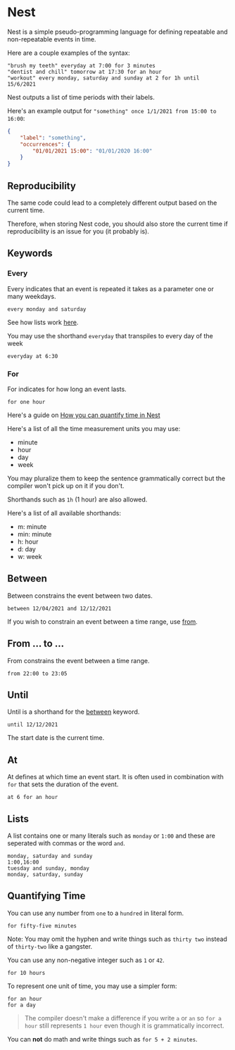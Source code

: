 # Nest

Nest is a simple pseudo-programming language for defining repeatable and non-repeatable events in time.

Here are a couple examples of the syntax:

```
"brush my teeth" everyday at 7:00 for 3 minutes
"dentist and chill" tomorrow at 17:30 for an hour
"workout" every monday, saturday and sunday at 2 for 1h until 15/6/2021
```

Nest outputs a list of time periods with their labels.

Here's an example output for `"something" once 1/1/2021 from 15:00 to 16:00`:

```json
{
    "label": "something",
    "occurrences": {
        "01/01/2021 15:00": "01/01/2020 16:00"
    }
}
```

## Reproducibility

The same code could lead to a completely different output based on the current time.

Therefore, when storing Nest code, you should also store the current time if reproducibility is an issue for you (it
probably is).

## Keywords

### Every

Every indicates that an event is repeated it takes as a parameter one or many weekdays.

```
every monday and saturday
```

See how lists work [here](#lists).

You may use the shorthand `everyday` that transpiles to every day of the week

```
everyday at 6:30
```

### For

For indicates for how long an event lasts.

```
for one hour
```

Here's a guide on [How you can quantify time in Nest](#quantifying-time)

Here's a list of all the time measurement units you may use:

* minute
* hour
* day
* week

You may pluralize them to keep the sentence grammatically correct but the compiler won't pick up on it if you don't.

Shorthands such as `1h` (1 hour) are also allowed.

Here's a list of all available shorthands:

* m: minute
* min: minute
* h: hour
* d: day
* w: week

## Between

Between constrains the event between two dates.

```
between 12/04/2021 and 12/12/2021
```

If you wish to constrain an event between a time range, use [from](#from--to-).

## From ... to ...

From constrains the event between a time range.

```
from 22:00 to 23:05
```

## Until

Until is a shorthand for the [between](#between) keyword.

```
until 12/12/2021
```

The start date is the current time.

## At

At defines at which time an event start. It is often used in combination with `for` that sets the duration of the event.

```
at 6 for an hour
```

## Lists

A list contains one or many literals such as `monday` or `1:00` and these are seperated with commas or the word `and`.

```
monday, saturday and sunday
1:00,16:00
tuesday and sunday, monday
monday, saturday, sunday
```

## Quantifying Time

You can use any number from `one` to a `hundred` in literal form.

```
for fifty-five minutes
```

Note: You may omit the hyphen and write things such as `thirty two` instead of `thirty-two` like a gangster.

You can use any non-negative integer such as `1` or `42`.

```
for 10 hours
```

To represent one unit of time, you may use a simpler form:

```
for an hour
for a day
```

> The compiler doesn't make a difference if you write `a` or `an` so `for a hour` still represents `1 hour` even though it is grammatically incorrect.

You can **not** do math and write things such as `for 5 + 2 minutes`.
